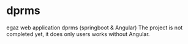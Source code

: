 # dprms
egaz web application dprms (springboot &amp; Angular)
The project is not completed yet, it does only users works without Angular.
